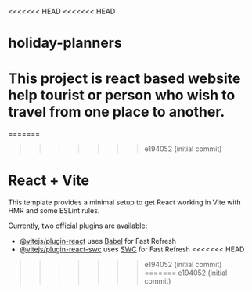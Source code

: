 <<<<<<< HEAD
<<<<<<< HEAD
# holiday-planners
This project is react based website help tourist or person who wish to travel from one place to another.
=======
=======
>>>>>>> e194052 (initial commit)
# React + Vite

This template provides a minimal setup to get React working in Vite with HMR and some ESLint rules.

Currently, two official plugins are available:

- [@vitejs/plugin-react](https://github.com/vitejs/vite-plugin-react/blob/main/packages/plugin-react/README.md) uses [Babel](https://babeljs.io/) for Fast Refresh
- [@vitejs/plugin-react-swc](https://github.com/vitejs/vite-plugin-react-swc) uses [SWC](https://swc.rs/) for Fast Refresh
<<<<<<< HEAD
>>>>>>> e194052 (initial commit)
=======
>>>>>>> e194052 (initial commit)
